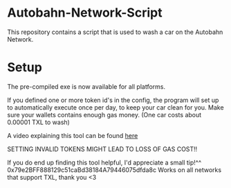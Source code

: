 # Autobahn-Network-Script

This repository contains a script that is used to wash a car on the Autobahn Network. 

# Setup

The pre-compiled exe is now available for all platforms.

If you defined one or more token id's in the config, the program will set up to automatically execute once per day, to keep your car clean for you.
Make sure your wallets contains enough gas money.
(One car costs about 0.00001 TXL to wash)

A video explaining this tool can be found [here](https://www.youtube.com/watch?v=9yn4FJsZwMk)

SETTING INVALID TOKENS MIGHT LEAD TO LOSS OF GAS COST!!

If you do end up finding this tool helpful, I'd appreciate a small tip!^^
0x79e2BFF888129c51caBd38184A79446075dfda8c
Works on all networks that support TXL, thank you <3